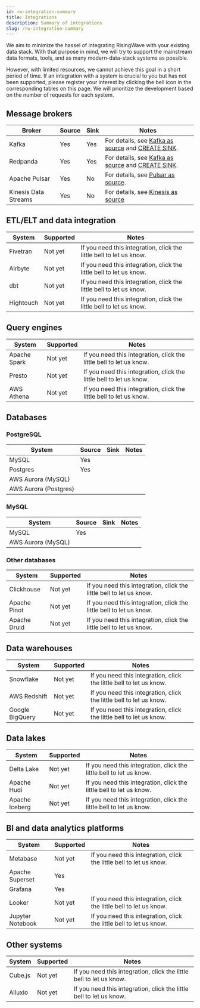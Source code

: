 ```yaml
---
id: rw-integration-summary
title: Integrations
description: Summary of integrations
slug: /rw-integration-summary
---
```


We aim to minimize the hassel of integrating RisingWave with your existing data stack. With that purpose in mind, we will try to support the mainstream data formats, tools, and as many modern-data-stack systems as possible. 

However, with limited resources, we cannot achieve this goal in a short period of time. If an integration with a system is crucial to you but has not been supported, please register your interest by clicking the bell icon in the corresponding tables on this page. We will prioritize the development based on the number of requests for each system. 

## Message brokers

|Broker | Source | Sink | Notes|
|---|---|---|---|
|Kafka | Yes| Yes| For details, see [Kafka as source](../docs/sql/create-source/create-source-kafka-redpanda.md) and [CREATE SINK](../docs/sql/commands/sql-create-sink.md).|
|Redpanda | Yes|Yes|For details, see [Kafka as source](../docs/sql/create-source/create-source-kafka-redpanda.md) and [CREATE SINK](../docs/sql/commands/sql-create-sink.md).|
|Apache Pulsar|Yes | No <notifyButton note="integration_pulsar_sink" />| For details, see [Pulsar as source](../docs/sql/create-source/create-source-pulsar.md).|
|Kinesis Data Streams|Yes |No<notifyButton note="integration_kinesis_sink" />| For details, see [Kinesis as source](../docs/sql/create-source/create-source-kinesis.md) |

## ETL/ELT and data integration

|System | Supported | Notes|
|--|---|---|
|Fivetran| Not yet <notifyButton note="integration_fivetran" /> |If you need this integration, click the little bell to let us know.|
|Airbyte | Not yet  <notifyButton note="integration_airbyte" /> |If you need this integration, click the little bell to let us know. |
|dbt| Not yet <notifyButton note="integration_dbt" />|If you need this integration, click the little bell to let us know.  |
|Hightouch| Not yet <notifyButton note="integration_hightouch" />|If you need this integration, click the little bell to let us know.|

## Query engines

|System | Supported | Notes|
|---|---|----|
|Apache Spark| Not yet <notifyButton note="integration_spark" />| If you need this integration, click the little bell to let us know.|
|Presto|Not yet <notifyButton note="integration_presto" />|If you need this integration, click the little bell to let us know. |
|AWS Athena| Not yet <notifyButton note="integration_athena" />|If you need this integration, click the little bell to let us know. |

## Databases

### PostgreSQL

|System | Source | Sink | Notes|
|---|---|----|---|
|MySQL | Yes || |
|Postgres| Yes| | |
|AWS Aurora (MySQL)|| | |
|AWS Aurora (Postgres)|| | |

### MySQL

|System | Source | Sink | Notes|
|---|---|----|--|
|MySQL | Yes || |
|AWS Aurora (MySQL)|| | |

### Other databases

|System | Supported | Notes|
|---|---|----|
|Clickhouse|Not yet <notifyButton note="integration_clickhouse" />|  If you need this integration, click the little bell to let us know.|
|Apache Pinot| Not yet <notifyButton note="integration_pinot" />| If you need this integration, click the little bell to let us know.|
|Apache Druid| Not yet <notifyButton note="integration_druid" />| If you need this integration, click the little bell to let us know.|



## Data warehouses

|System | Supported | Notes|
|---|---|----|
|Snowflake| Not yet <notifyButton note="integration_snowflake" />|  If you need this integration, click the little bell to let us know.|
|AWS Redshift| Not yet <notifyButton note="integration_redshift" />|  If you need this integration, click the little bell to let us know.|
|Google BigQuery| Not yet <notifyButton note="integration_bigquery" /> |  If you need this integration, click the little bell to let us know.|

## Data lakes

|System | Supported | Notes|
|---|---|----|
|Delta Lake| Not yet <notifyButton note="integration_deltalake" />|  If you need this integration, click the little bell to let us know.|
|Apache Hudi| Not yet <notifyButton note="integration_hudi" />| If you need this integration, click the little bell to let us know.|
|Apache Iceberg| Not yet <notifyButton note="integration_iceberg" />| If you need this integration, click the little bell to let us know. |

## BI and data analytics platforms

|System | Supported | Notes|
|---|---|----|
|Metabase | Not yet| If you need this integration, click the little bell to let us know. |
|Apache Superset| Yes | |
|Grafana| Yes| |
|Looker| Not yet <notifyButton note="integration_looker" /> | If you need this integration, click the little bell to let us know. |
|Jupyter Notebook| Not yet <notifyButton note="integration_jupyter" />|  If you need this integration, click the little bell to let us know.|

## Other systems

|System | Supported | Notes|
|---|---|----|
|Cube.js|Not yet <notifyButton note="integration_cubejs" />| If you need this integration, click the little bell to let us know. |
|Alluxio|Not yet <notifyButton note="integration_alluxio" />|  If you need this integration, click the little bell to let us know.|

